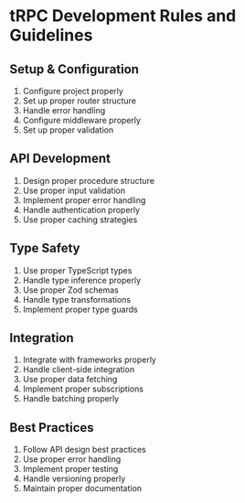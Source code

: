 # tRPC Development Rules and Guidelines

## Setup & Configuration
1. Configure project properly
2. Set up proper router structure
3. Handle error handling
4. Configure middleware properly
5. Set up proper validation

## API Development
1. Design proper procedure structure
2. Use proper input validation
3. Implement proper error handling
4. Handle authentication properly
5. Use proper caching strategies

## Type Safety
1. Use proper TypeScript types
2. Handle type inference properly
3. Use proper Zod schemas
4. Handle type transformations
5. Implement proper type guards

## Integration
1. Integrate with frameworks properly
2. Handle client-side integration
3. Use proper data fetching
4. Implement proper subscriptions
5. Handle batching properly

## Best Practices
1. Follow API design best practices
2. Use proper error handling
3. Implement proper testing
4. Handle versioning properly
5. Maintain proper documentation 
